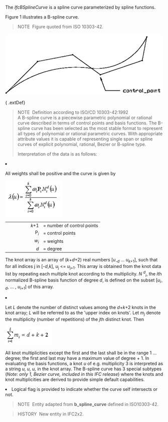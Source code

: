 The _IfcBSplineCurve_ is a spline curve parameterized by spline functions.

Figure 1 illustrates a B-spline curve.

> NOTE&nbsp; Figure quoted from ISO 10303-42.

!["control points"](../../../../../../figures/ifcbsplinecurve-fig1.gif "Figure 1 &mdash; B-spline curve")

{ .extDef}
> NOTE&nbsp; Definition according to ISO/CD 10303-42:1992  
> A B-spline curve is a piecewise parametric polynomial or rational curve described in terms of control points and basis functions. The B-spline curve has been selected as the most stable format to represent all types of polynomial or rational parametric curves. With appropriate attribute values it is capable of representing single span or spline curves of explicit polynomial, rational, Bezier or B-spline type.  
>   
> Interpretation of the data is as follows: <ol style=" font-size:inherit;">
<li style=" font-size:inherit;">
<p style=" font-size:inherit;">All weights shall be positive and the curve is given by</p>
<img src="../../../../../../figures/ifcbsplinecurve-math1.gif" alt="equation" width="183" height="115" border="0">
<table summary="illustration" style=" font-size:inherit;">
<tr style=" font-size:inherit;">
<td align="right" width="100" style=" font-size:inherit;"><em>k</em>+1</td>
<td style=" font-size:inherit;">= number of control points</td>
</tr>
<tr style=" font-size:inherit;">
<td align="right" width="100" style=" font-size:inherit;">P<sub><em>i</em></sub></td>
<td style=" font-size:inherit;">= control points</td>
</tr>
<tr style=" font-size:inherit;">
<td align="right" width="100" style=" font-size:inherit;"><em>w</em><sub><em>i</em></sub></td>
<td>= weights</td>
</tr>
<tr style=" font-size:inherit;">
<td align="right" width="100" style=" font-size:inherit;"><em>d</em></td>
<td>= degree</td>
</tr>
</table>
<p style=" font-size:inherit;">The knot array is an array of (<em>k</em>+<em>d</em>+2) real numbers
[<em>u</em><sub>-<em>d</em></sub> ... <em>u</em><sub><em>k</em>+1</sub>], such that for all indices j in
[-<em>d</em>,<em>k</em>], <em>u</em><sub>j</sub> &lt;= <em>u</em><sub>j+1</sub>. This array is obtained from the knot
data list by repeating each multiple knot according to the multiplicity. <em>N <sup>d</sup><sub>i</sub></em>, the
<em>i</em>th normalized B-spline basis function of degree <em>d</em>, is defined on the subset
[<em>u<sub>i-d</sub></em>, ... , <em>u<sub>i+1</sub></em>] of this array.</p>
</li>
<li style=" font-size:inherit;">
<p style=" font-size:inherit;">Let <em>L</em> denote the number of distinct values among the <em>d</em>+<em>k</em>+2
knots in the knot array; <em>L</em> will be referred to as the 'upper index on knots'. Let <em>m<sub>j</sub></em>
denote the multiplicity (number of repetitions) of the <em>j</em>th distinct knot. Then</p>
<img src="../../../../../../figures/ifcbsplinecurve-math2.gif" alt="equation" width="149" height="59" border="0">
<p style=" font-size:inherit;">All knot multiplicities except the first and the last shall be in the range 1 ...
degree; the first and last may have a maximum value of degree + 1. In evaluating the basis functions, a knot <em>u</em>
of e.g. multiplicity 3 is interpreted as a string <em>u, u, u,</em> in the knot array. The B-spline curve has 3 special
subtypes (<em>Note: only 1, Bezier curve, included in this IFC release</em>) where the knots and knot multiplicities
are derived to provide simple default capabilities.</p>
</li>
<li style=" font-size:inherit;">Logical flag is provided to indicate whether the curve self intersects or not.</li>
</ol>

> NOTE&nbsp; Entity adapted from **b_spline_curve** defined in ISO10303-42.

> HISTORY&nbsp; New entity in IFC2x2.